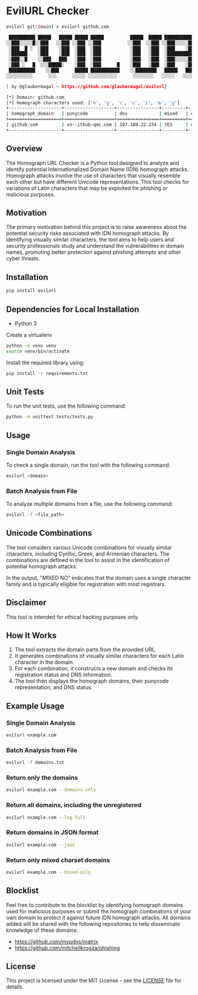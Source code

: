 # EvilURL Checker

```bash
evilurl git:(main) ✗ evilurl github.com

 ██████████ █████   █████ █████ █████          █████  █████ ███████████   █████
░░███░░░░░█░░███   ░░███ ░░███ ░░███          ░░███  ░░███ ░░███░░░░░███ ░░███
 ░███  █ ░  ░███    ░███  ░███  ░███           ░███   ░███  ░███    ░███  ░███
 ░██████    ░███    ░███  ░███  ░███           ░███   ░███  ░██████████   ░███
 ░███░░█    ░░███   ███   ░███  ░███           ░███   ░███  ░███░░░░░███  ░███
 ░███ ░   █  ░░░█████░    ░███  ░███      █    ░███   ░███  ░███    ░███  ░███      █
 ██████████    ░░███      █████ ███████████    ░░████████   █████   █████ ███████████
░░░░░░░░░░      ░░░      ░░░░░ ░░░░░░░░░░░      ░░░░░░░░   ░░░░░   ░░░░░ ░░░░░░░░░░░

[ by @glaubermagal – https://github.com/glaubermagal/evilurl]

[*] Domain: github.com
[*] Homograph characters used: ['һ', 'ƍ', 'ᴛ', 'ս', 'і', 'ᖯ', 'ɡ']
+--------------------+-------------------+----------------+---------+---------------------------------+
| homograph_domain   | punycode          | dns            | mixed   | combinations                    |
+====================+===================+================+=========+=================================+
| ɡithub.com         | xn--ithub-qmc.com | 107.189.22.234 | YES     | ɡ → LATIN SMALL LETTER SCRIPT G |
+--------------------+-------------------+----------------+---------+---------------------------------+
```

## Overview

The Homograph URL Checker is a Python tool designed to analyze and identify potential Internationalized Domain Name (IDN) homograph attacks. Homograph attacks involve the use of characters that visually resemble each other but have different Unicode representations. This tool checks for variations of Latin characters that may be exploited for phishing or malicious purposes.

## Motivation

The primary motivation behind this project is to raise awareness about the potential security risks associated with IDN homograph attacks. By identifying visually similar characters, the tool aims to help users and security professionals study and understand the vulnerabilities in domain names, promoting better protection against phishing attempts and other cyber threats.

## Installation

```bash
pip install evilurl
```

## Dependencies for Local Installation
- Python 3

Create a virtualenv

```bash
python -m venv venv
source venv/bin/activate
```

Install the required library using:

```bash
pip install -r requirements.txt
```

## Unit Tests

To run the unit tests, use the following command:

```bash
python -m unittest tests/tests.py
```

## Usage

### Single Domain Analysis
To check a single domain, run the tool with the following command:

```bash
evilurl <domain>
```

### Batch Analysis from File
To analyze multiple domains from a file, use the following command:

```bash
evilurl -f <file_path>
```

## Unicode Combinations

The tool considers various Unicode combinations for visually similar characters, including Cyrillic, Greek, and Armenian characters. The combinations are defined in the tool to assist in the identification of potential homograph attacks.

In the output, "MIXED NO" indicates that the domain uses a single character family and is typically eligible for registration with most registrars.

## Disclaimer

This tool is intended for ethical hacking purposes only.

## How It Works

1. The tool extracts the domain parts from the provided URL.
2. It generates combinations of visually similar characters for each Latin character in the domain.
3. For each combination, it constructs a new domain and checks its registration status and DNS information.
4. The tool then displays the homograph domains, their punycode representation, and DNS status.

## Example Usage

### Single Domain Analysis
```bash
evilurl example.com
```

### Batch Analysis from File
```bash
evilurl -f domains.txt
```

### Return only the domains
```bash
evilurl example.com --domains-only
```

### Return all domains, including the unregistered
```bash
evilurl example.com --log-full
```

### Return domains in JSON format
```bash
evilurl example.com --json
```

### Return only mixed charset domains
```bash
evilurl example.com --mixed-only
```

## Blocklist

Feel free to contribute to the blocklist by identifying homograph domains used for malicious purposes or submit the homograph combinations of your own domain to protect it against future IDN homograph attacks. All domains added will be shared with the following repositories to help disseminate knowledge of these domains:

- https://github.com/mypdns/matrix
- https://github.com/mitchellkrogza/phishing


## License

This project is licensed under the MIT License - see the [LICENSE](LICENSE) file for details.